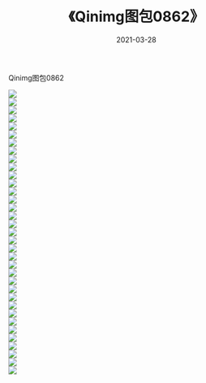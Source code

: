 ﻿---
layout: post
title:  《Qinimg图包0862》
date:   2021-03-28
img: http://imgx.orgx.ga/Qinimg图包/Qinimg图包0862/000.jpg
categories: [美女, 清纯, 唯美]
---

Qinimg图包0862

 ![](http://imgx.orgx.ga/Qinimg图包/Qinimg图包0862/001.jpg) <br>![](http://imgx.orgx.ga/Qinimg图包/Qinimg图包0862/002.jpg) <br>![](http://imgx.orgx.ga/Qinimg图包/Qinimg图包0862/003.jpg) <br>![](http://imgx.orgx.ga/Qinimg图包/Qinimg图包0862/004.jpg) <br>![](http://imgx.orgx.ga/Qinimg图包/Qinimg图包0862/005.jpg) <br>![](http://imgx.orgx.ga/Qinimg图包/Qinimg图包0862/006.jpg) <br>![](http://imgx.orgx.ga/Qinimg图包/Qinimg图包0862/007.jpg) <br>![](http://imgx.orgx.ga/Qinimg图包/Qinimg图包0862/008.jpg) <br>![](http://imgx.orgx.ga/Qinimg图包/Qinimg图包0862/009.jpg) <br>![](http://imgx.orgx.ga/Qinimg图包/Qinimg图包0862/010.jpg) <br>![](http://imgx.orgx.ga/Qinimg图包/Qinimg图包0862/011.jpg) <br>![](http://imgx.orgx.ga/Qinimg图包/Qinimg图包0862/012.jpg) <br>![](http://imgx.orgx.ga/Qinimg图包/Qinimg图包0862/013.jpg) <br>![](http://imgx.orgx.ga/Qinimg图包/Qinimg图包0862/014.jpg) <br>![](http://imgx.orgx.ga/Qinimg图包/Qinimg图包0862/015.jpg) <br>![](http://imgx.orgx.ga/Qinimg图包/Qinimg图包0862/016.jpg) <br>![](http://imgx.orgx.ga/Qinimg图包/Qinimg图包0862/017.jpg) <br>![](http://imgx.orgx.ga/Qinimg图包/Qinimg图包0862/018.jpg) <br>![](http://imgx.orgx.ga/Qinimg图包/Qinimg图包0862/019.jpg) <br>![](http://imgx.orgx.ga/Qinimg图包/Qinimg图包0862/020.jpg) <br>![](http://imgx.orgx.ga/Qinimg图包/Qinimg图包0862/021.jpg) <br>![](http://imgx.orgx.ga/Qinimg图包/Qinimg图包0862/022.jpg) <br>![](http://imgx.orgx.ga/Qinimg图包/Qinimg图包0862/023.jpg) <br>![](http://imgx.orgx.ga/Qinimg图包/Qinimg图包0862/024.jpg) <br>![](http://imgx.orgx.ga/Qinimg图包/Qinimg图包0862/025.jpg) <br>![](http://imgx.orgx.ga/Qinimg图包/Qinimg图包0862/026.jpg) <br>![](http://imgx.orgx.ga/Qinimg图包/Qinimg图包0862/027.jpg) <br>![](http://imgx.orgx.ga/Qinimg图包/Qinimg图包0862/028.jpg) <br>![](http://imgx.orgx.ga/Qinimg图包/Qinimg图包0862/029.jpg) <br>![](http://imgx.orgx.ga/Qinimg图包/Qinimg图包0862/030.jpg) <br>![](http://imgx.orgx.ga/Qinimg图包/Qinimg图包0862/031.jpg) <br>![](http://imgx.orgx.ga/Qinimg图包/Qinimg图包0862/032.jpg) <br>![](http://imgx.orgx.ga/Qinimg图包/Qinimg图包0862/033.jpg) <br>![](http://imgx.orgx.ga/Qinimg图包/Qinimg图包0862/034.jpg) <br>![](http://imgx.orgx.ga/Qinimg图包/Qinimg图包0862/035.jpg) <br>